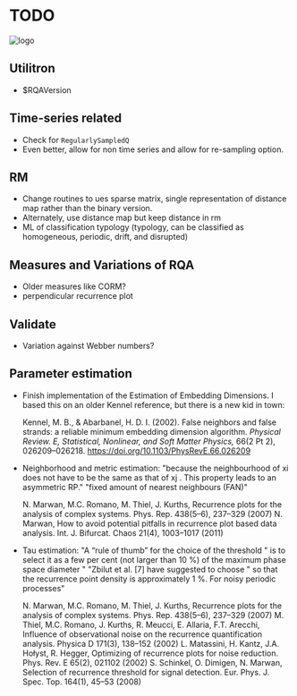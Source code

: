 # TODO

![logo](RQA/Documentation/icon.png)

## Utilitron

- $RQAVersion


## Time-series related

- Check for `RegularlySampledQ`
- Even better, allow for non time series and allow for re-sampling option.

## RM

- Change routines to ues sparse matrix, single representation of distance map rather than the binary version.
- Alternately, use distance map but keep distance in rm
- ML of classification typology (typology, can be classified as homogeneous, periodic, drift, and disrupted)

## Measures and Variations of RQA

- Older measures like CORM?
- perpendicular recurrence plot

## Validate

- Variation against Webber numbers?

## Parameter estimation

- Finish implementation of the Estimation of Embedding Dimensions. I based this on an older Kennel reference, but there is a new kid in town:
  
  Kennel, M. B., & Abarbanel, H. D. I. (2002). False neighbors and false strands: a reliable minimum embedding dimension algorithm. *Physical Review. E, Statistical, Nonlinear, and Soft Matter Physics,* 66(2 Pt 2), 026209–026218. https://doi.org/10.1103/PhysRevE.66.026209

- Neighborhood and metric estimation:
    "because the neighbourhood of xi does not have to be the same as that of xj . This property leads to an asymmetric RP."
    "fixed amount of nearest neighbours (FAN)"

    N. Marwan, M.C. Romano, M. Thiel, J. Kurths, Recurrence plots for the analysis of complex systems. Phys. Rep. 438(5–6), 237–329 (2007)
    N. Marwan, How to avoid potential pitfalls in recurrence plot based data analysis. Int. J. Bifurcat. Chaos 21(4), 1003–1017 (2011)

- Tau estimation:
    "A “rule of thumb” for the choice of the threshold " is to select it as a few per cent (not larger than 10 %) of the maximum phase space diameter "
    "Zbilut et al. [7] have suggested to choose " so that the recurrence point density is approximately 1 %. For noisy periodic processes"

    N. Marwan, M.C. Romano, M. Thiel, J. Kurths, Recurrence plots for the analysis of complex systems. Phys. Rep. 438(5–6), 237–329 (2007)
    M. Thiel, M.C. Romano, J. Kurths, R. Meucci, E. Allaria, F.T. Arecchi, Influence of observational noise on the recurrence quantification analysis. Physica D 171(3), 138–152 (2002)
    L. Matassini, H. Kantz, J.A. Hołyst, R. Hegger, Optimizing of recurrence plots for noise reduction. Phys. Rev. E 65(2), 021102 (2002)
    S. Schinkel, O. Dimigen, N. Marwan, Selection of recurrence threshold for signal detection. Eur. Phys. J. Spec. Top. 164(1), 45–53 (2008)
